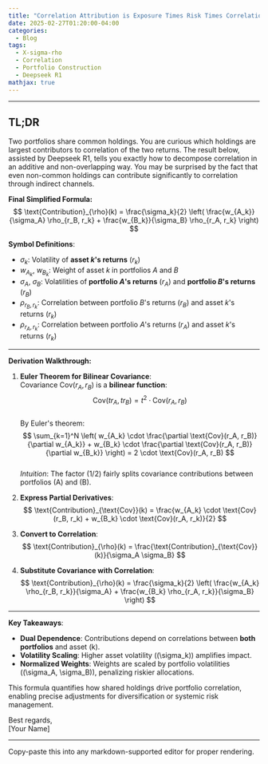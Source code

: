 ```yaml
---
title: "Correlation Attribution is Exposure Times Risk Times Correlation Divided by Portfolio Risk"
date: 2025-02-27T01:20:00-04:00
categories:
  - Blog
tags:
  - X-sigma-rho
  - Correlation
  - Portfolio Construction
  - Deepseek R1
mathjax: true
---
```


---

## TL;DR

Two portfolios share common holdings. You are curious which holdings are largest contributors to correlation of the two returns. The result below, assisted by Deepseek R1, tells you exactly how to decompose correlation in an additive and non-overlapping way. You may be surprised by the fact that even non-common holdings can contribute significantly to correlation through indirect channels.

**Final Simplified Formula:**  
$$
\text{Contribution}_{\rho}(k) = \frac{\sigma_k}{2} \left( \frac{w_{A_k}}{\sigma_A} \rho_{r_B, r_k} + \frac{w_{B_k}}{\sigma_B} \rho_{r_A, r_k} \right)
$$

**Symbol Definitions**:  

- $\sigma_k$: Volatility of **asset $k$'s returns** ($r_k$)  
- $w_{A_k}$, $w_{B_k}$: Weight of asset $k$ in portfolios $A$ and $B$  
- $\sigma_A$, $\sigma_B$: Volatilities of **portfolio $A$'s returns** ($r_A$) and **portfolio $B$'s returns** ($r_B$)  
- $\rho_{r_B, r_k}$: Correlation between portfolio $B$'s returns ($r_B$) and asset $k$'s returns ($r_k$)  
- $\rho_{r_A, r_k}$: Correlation between portfolio $A$'s returns ($r_A$) and asset $k$'s returns ($r_k$)  

---

**Derivation Walkthrough:**  

1. **Euler Theorem for Bilinear Covariance**:  
   Covariance $\text{Cov}(r_A, r_B)$ is a **bilinear function**:  
   $$
   \text{Cov}(t r_A, t r_B) = t^2 \cdot \text{Cov}(r_A, r_B)
   $$  
   By Euler's theorem:  
   $$
   \sum_{k=1}^N \left( w_{A_k} \cdot \frac{\partial \text{Cov}(r_A, r_B)}{\partial w_{A_k}} + w_{B_k} \cdot \frac{\partial \text{Cov}(r_A, r_B)}{\partial w_{B_k}} \right) = 2 \cdot \text{Cov}(r_A, r_B)
   $$  
   _Intuition_: The factor \(1/2\) fairly splits covariance contributions between portfolios \(A\) and \(B\).  

2. **Express Partial Derivatives**:  
   $$
   \text{Contribution}_{\text{Cov}}(k) = \frac{w_{A_k} \cdot \text{Cov}(r_B, r_k) + w_{B_k} \cdot \text{Cov}(r_A, r_k)}{2}
   $$  

3. **Convert to Correlation**:  
   $$
   \text{Contribution}_{\rho}(k) = \frac{\text{Contribution}_{\text{Cov}}(k)}{\sigma_A \sigma_B}
   $$  

4. **Substitute Covariance with Correlation**:  
   $$
   \text{Contribution}_{\rho}(k) = \frac{\sigma_k}{2} \left( \frac{w_{A_k} \rho_{r_B, r_k}}{\sigma_A} + \frac{w_{B_k} \rho_{r_A, r_k}}{\sigma_B} \right)
   $$

---

**Key Takeaways**:  

- **Dual Dependence**: Contributions depend on correlations between **both portfolios** and asset \(k\).  
- **Volatility Scaling**: Higher asset volatility (\(\sigma_k\)) amplifies impact.  
- **Normalized Weights**: Weights are scaled by portfolio volatilities (\(\sigma_A, \sigma_B\)), penalizing riskier allocations.  

This formula quantifies how shared holdings drive portfolio correlation, enabling precise adjustments for diversification or systemic risk management.  

Best regards,  
[Your Name]  

---

Copy-paste this into any markdown-supported editor for proper rendering.

